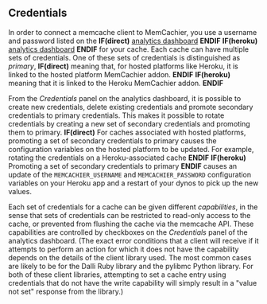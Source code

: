 
## Credentials

In order to connect a memcache client to MemCachier, you use a
username and password listed on the
**IF(direct)**
[analytics dashboard](/documentation/memcachier-analytics)
**ENDIF**
**IF(heroku)**
[analytics dashboard](#memcachier-analytics)
**ENDIF**
for your cache. Each cache can have multiple sets of credentials.
One of these sets of credentials is distinguished as *primary*,
**IF(direct)**
meaning that, for hosted platforms like Heroku,
it is linked to the hosted platform MemCachier addon.
**ENDIF**
**IF(heroku)**
meaning that it is linked to the Heroku MemCachier addon.
**ENDIF**

From the *Credentials* panel on the analytics dashboard, it
is possible to create new credentials, delete existing credentials and
promote secondary credentials to primary credentials. This makes it
possible to rotate credentials by creating a new set of secondary
credentials and promoting them to primary.
**IF(direct)**
For caches associated with hosted platforms, promoting a set of secondary
credentials to primary causes the configuration variables on the hosted
platform to be updated. For example, rotating the credentials on a
Heroku-associated cache
**ENDIF**
**IF(heroku)**
Promoting a set of secondary credentials to primary
**ENDIF**
causes an update of the `MEMCACHIER_USERNAME` and
`MEMCACHIER_PASSWORD` configuration variables on your Heroku app and a
restart of your dynos to pick up the new values.

Each set of credentials for a cache can be given different
*capabilities*, in the sense that sets of credentials can be
restricted to read-only access to the cache, or prevented from
flushing the cache via the memcache API. These capabilities are
controlled by checkboxes on the *Credentials* panel of the analytics
dashboard. (The exact error conditions that a client will receive if
it attempts to perform an action for which it does not have the
capability depends on the details of the client library used. The
most common cases are likely to be for the Dalli Ruby library and the
pylibmc Python library. For both of these client libraries,
attempting to set a cache entry using credentials that do not have the
write capability will simply result in a "value not set" response from
the library.)
